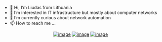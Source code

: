 - 👋 Hi, I’m Liudas from Lithuania
- 👀 I’m interested in IT infrastructure but mostly about computer networks
- 🌱 I’m currently curious about network automation
- 📫 How to reach me ...

<div align="center">


[![image](https://img.shields.io/badge/LinkedIn-0077B5?style=for-the-badge&logo=linkedin&logoColor=white)](https://www.linkedin.com/in/liudasduoba/)
[![image](https://img.shields.io/badge/Twitter-1DA1F2?style=for-the-badge&logo=twitter&logoColor=white)](https://twitter.com/liudasd)
[![image](https://img.shields.io/badge/Gmail-D14836?style=for-the-badge&logo=gmail&logoColor=white)](mailto:liudasd@gmail.com)
</div>
<!---
liudasdd/liudasdd is a ✨ special ✨ repository because its `README.md` (this file) appears on your GitHub profile.
You can click the Preview link to take a look at your changes.
--->
